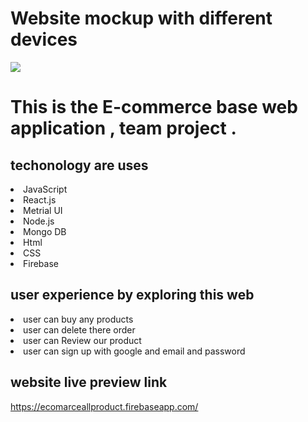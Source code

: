 # Website mockup with different devices
<img src="https://i.ibb.co/rKPr98T/teamproject.png" />



# This is the E-commerce base web application ,  team project .
## techonology are uses 
<li> JavaScript</li>
<li> React.js</li>
<li> Metrial UI </li>
<li> Node.js</li>
<li> Mongo DB</li>
<li> Html</li>
<li> CSS</li>
<li> Firebase</li>

## user experience by exploring this web 
<li>user can buy any products </li>
<li>user can delete there order  </li>
<li>user can Review our product </li>
<li>user can sign up with google and email and password </li>

## website live preview link
 https://ecomarceallproduct.firebaseapp.com/
